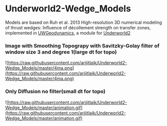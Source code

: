 # Underworld2-Wedge_Models

Models are based on Ruh et al. 2013 High-resolution 3D numerical modeling of thrust
wedges: Influence of décollement strength on transfer zones, implemented in [UWGeodynamics](https://github.com/rbeucher/UWGeodynamics), a module for [Underworld2](https://github.com/underworldcode/underworld2)

### Image with Smoothing Topograpy with Savitzky-Golay filter of window size 3 and degree 1(large dt for topo)

![https://raw.githubusercontent.com/arijitlaik/Underworld2-Wedge_Models/master/4ma.png](https://raw.githubusercontent.com/arijitlaik/Underworld2-Wedge_Models/master/4ma.png)


### Only Diffusion no filter(small dt for topo)

![https://raw.githubusercontent.com/arijitlaik/Underworld2-Wedge_Models/master/animation.gif](https://raw.githubusercontent.com/arijitlaik/Underworld2-Wedge_Models/master/animation.gif)
